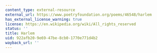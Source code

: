 ```yaml
---
content_type: external-resource
external_url: https://www.poetryfoundation.org/poems/46548/harlem
has_external_license_warning: true
license: https://en.wikipedia.org/wiki/All_rights_reserved
status: ''
title: Harlem
uid: 922afb20-9e69-47be-8cb0-1770e771d4b2
wayback_url: ''
---
```

